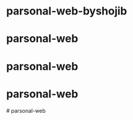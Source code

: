 # parsonal-web-byshojib
# parsonal-web
# parsonal-web
# parsonal-web
#   p a r s o n a l - w e b  
 